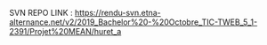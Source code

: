 SVN REPO LINK :
https://rendu-svn.etna-alternance.net/v2/2019_Bachelor%20-%20Octobre_TIC-TWEB_5_1-2391/Projet%20MEAN/huret_a
